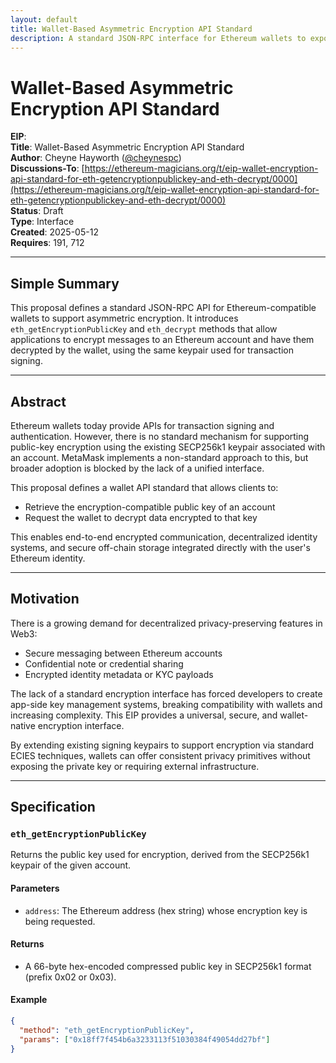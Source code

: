 ```yaml
---
layout: default
title: Wallet-Based Asymmetric Encryption API Standard
description: A standard JSON-RPC interface for Ethereum wallets to expose public encryption keys and decrypt data using account keypairs.
---
```


# Wallet-Based Asymmetric Encryption API Standard

**EIP**: <to be assigned>  
**Title**: Wallet-Based Asymmetric Encryption API Standard  
**Author**: Cheyne Hayworth ([@cheynespc](https://github.com/CheyneWeb3))  
**Discussions-To**: [https://ethereum-magicians.org/t/eip-wallet-encryption-api-standard-for-eth-getencryptionpublickey-and-eth-decrypt/0000](https://ethereum-magicians.org/t/eip-wallet-encryption-api-standard-for-eth-getencryptionpublickey-and-eth-decrypt/0000)  
**Status**: Draft  
**Type**: Interface  
**Created**: 2025-05-12  
**Requires**: 191, 712  

---

## Simple Summary

This proposal defines a standard JSON-RPC API for Ethereum-compatible wallets to support asymmetric encryption. It introduces `eth_getEncryptionPublicKey` and `eth_decrypt` methods that allow applications to encrypt messages to an Ethereum account and have them decrypted by the wallet, using the same keypair used for transaction signing.

---

## Abstract

Ethereum wallets today provide APIs for transaction signing and authentication. However, there is no standard mechanism for supporting public-key encryption using the existing SECP256k1 keypair associated with an account. MetaMask implements a non-standard approach to this, but broader adoption is blocked by the lack of a unified interface.

This proposal defines a wallet API standard that allows clients to:

- Retrieve the encryption-compatible public key of an account  
- Request the wallet to decrypt data encrypted to that key

This enables end-to-end encrypted communication, decentralized identity systems, and secure off-chain storage integrated directly with the user's Ethereum identity.

---

## Motivation

There is a growing demand for decentralized privacy-preserving features in Web3:

- Secure messaging between Ethereum accounts  
- Confidential note or credential sharing  
- Encrypted identity metadata or KYC payloads

The lack of a standard encryption interface has forced developers to create app-side key management systems, breaking compatibility with wallets and increasing complexity. This EIP provides a universal, secure, and wallet-native encryption interface.

By extending existing signing keypairs to support encryption via standard ECIES techniques, wallets can offer consistent privacy primitives without exposing the private key or requiring external infrastructure.

---

## Specification

### `eth_getEncryptionPublicKey`

Returns the public key used for encryption, derived from the SECP256k1 keypair of the given account.

#### Parameters

- `address`: The Ethereum address (hex string) whose encryption key is being requested.

#### Returns

- A 66-byte hex-encoded compressed public key in SECP256k1 format (prefix 0x02 or 0x03).

#### Example

```json
{
  "method": "eth_getEncryptionPublicKey",
  "params": ["0x18ff7f454b6a3233113f51030384f49054dd27bf"]
}
